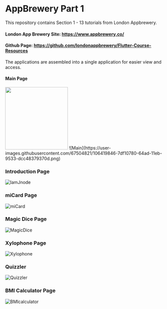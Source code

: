 # AppBrewery Part 1

This repository contains Section 1 - 13 tutorials from London Appbrewery.

#### London App Brewery Site: https://www.appbrewery.co/
#### Github Page: https://github.com/londonappbrewery/Flutter-Course-Resources

The applications are assembled into a single application for easier view and access.

#### Main Page
<img src="https://user-images.githubusercontent.com/67504821/106419846-7df10780-64ad-11eb-9533-dcc48379370d.png" width="200">
![Main](https://user-images.githubusercontent.com/67504821/106419846-7df10780-64ad-11eb-9533-dcc48379370d.png)

### Introduction Page
![IamJnode](https://user-images.githubusercontent.com/67504821/106419850-7fbacb00-64ad-11eb-9a2f-7581431b7b4e.png)

### miCard Page
![miCard](https://user-images.githubusercontent.com/67504821/106419853-80ebf800-64ad-11eb-94e4-7e107e8716ff.png)

### Magic Dice Page
![MagicDice](https://user-images.githubusercontent.com/67504821/106419856-81848e80-64ad-11eb-9ffe-f79a0028a3bf.png)

### Xylophone Page
![Xylophone](https://user-images.githubusercontent.com/67504821/106419857-81848e80-64ad-11eb-9027-e144b4bb4511.png)

### Quizzler
![Quizzler](https://user-images.githubusercontent.com/67504821/106419859-821d2500-64ad-11eb-98d6-cd9ccd9e97eb.png)

### BMI Calculator Page
![BMIcalculator](https://user-images.githubusercontent.com/67504821/106419860-821d2500-64ad-11eb-851b-5f7d004c0e81.png)

